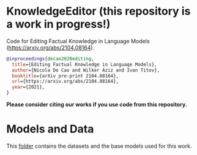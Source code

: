 # KnowledgeEditor (this repository is a work in progress!)

Code for Editing Factual Knowledge in Language Models (https://arxiv.org/abs/2104.08164).

```bibtex
@inproceedings{decao2020editing,
  title={Editing Factual Knowledge in Language Models}, 
  author={Nicola De Cao and Wilker Aziz and Ivan Titov},
  booktitle={arXiv pre-print 2104.08164},
  url={https://arxiv.org/abs/2104.08164},
  year={2021},
}
```

**Please consider citing our works if you use code from this repository.**

# Models and Data

This [folder](https://mega.nz/folder/p9JC3bwC#vzcrsh9b-pnWPaWdlcBVUA) contains the datasets and the base models used for this work.
